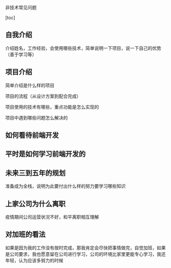 非技术常见问题

[toc]
## 自我介绍
介绍姓名，工作经验，会使用哪些技术，简单说明一下项目，说一下自己的优势（善于学习等）

## 项目介绍
简单介绍是什么样的项目

项目的流程（从设计方案到配合完成）

项目使用的技术有哪些，重点功能是怎么实现的

项目中遇到哪些问题怎么解决的

## 如何看待前端开发

## 平时是如何学习前端开发的

## 未来三到五年的规划
准备成为全栈，说明为此要付出什么样的努力要学习哪些知识

## 上家公司为什么离职
疫情期间公司运营状况不好，和平离职相互理解

## 对加班的看法
如果是因为我的工作没有按时完成，那我肯定会尽快把事情做完，自觉加班，如果是公司要求，我也愿意留在公司进行学习，公司的环境比家里更能专心学习，我还年轻，认为应该多努力的时候